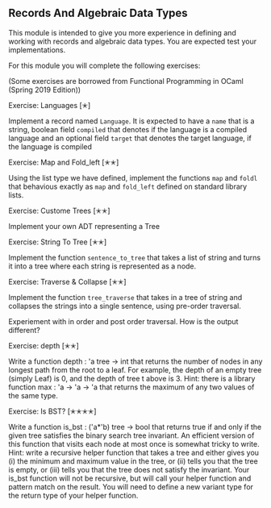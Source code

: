 ## Records And Algebraic Data Types 

This module is intended to give you more experience in defining and working with records and algebraic data types.
You are expected test your implementations. 

For this module you will complete the following exercises:

(Some exercises are borrowed from Functional Programming in OCaml (Spring 2019 Edition))

Exercise: Languages [✭]

Implement a record named `Language`. It is expected to have a `name` that is a string,
boolean field `compiled` that denotes if the language is a compiled language and an optional field
`target` that denotes the target language, if the language is compiled 

Exercise: Map and Fold_left [✭✭]

Using the list type we have defined, implement the functions `map` and `foldl` that behavious exactly 
as `map` and `fold_left` defined on standard library lists. 

Exercise: Custome Trees [✭✭]

Implement your own ADT representing a Tree

Exercise: String To Tree [✭✭]

Implement the function `sentence_to_tree` that takes a list of string and turns it into a tree
where each string is represented as a node. 

Exercise: Traverse & Collapse [✭✭]

Implement the function `tree_traverse` that takes in a tree of string and collapses the strings into a single sentence, using pre-order traversal. 

Experiement with in order and post order traversal. How is the output different? 

Exercise: depth [✭✭]

Write a function depth : 'a tree -> int that returns the number of nodes in any longest path from the root to a leaf. For example, the depth of an empty tree (simply Leaf) is 0, and the depth of tree t above is 3. Hint: there is a library function max : 'a -> 'a -> 'a that returns the maximum of any two values of the same type.

Exercise: Is BST? [✭✭✭✭]

Write a function is_bst : ('a*'b) tree -> bool that returns true if and only if the given tree satisfies the binary search tree invariant. An efficient version of this function that visits each node at most once is somewhat tricky to write. Hint: write a recursive helper function that takes a tree and either gives you (i) the minimum and maximum value in the tree, or (ii) tells you that the tree is empty, or (iii) tells you that the tree does not satisfy the invariant. Your is_bst function will not be recursive, but will call your helper function and pattern match on the result. You will need to define a new variant type for the return type of your helper function.
